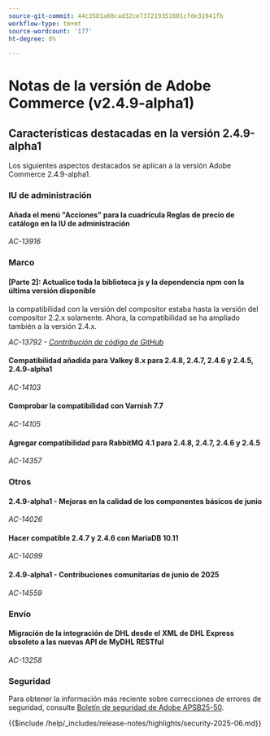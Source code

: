 ```yaml
---
source-git-commit: 44c3581a68cad32ce737219351601cfde31941fb
workflow-type: tm+mt
source-wordcount: '177'
ht-degree: 0%

---
```

# Notas de la versión de Adobe Commerce (v2.4.9-alpha1)

## Características destacadas en la versión 2.4.9-alpha1

Los siguientes aspectos destacados se aplican a la versión Adobe Commerce 2.4.9-alpha1.

### IU de administración

#### Añada el menú &quot;Acciones&quot; para la cuadrícula Reglas de precio de catálogo en la IU de administración

_AC-13916_

### Marco

#### [Parte 2]: Actualice toda la biblioteca js y la dependencia npm con la última versión disponible

la compatibilidad con la versión del compositor estaba hasta la versión del compositor 2.2.x solamente. Ahora, la compatibilidad se ha ampliado también a la versión 2.4.x.

_AC-13792 - [Contribución de código de GitHub](https://github.com/magento/magento2/commit/19844aa0)_

#### Compatibilidad añadida para Valkey 8.x para 2.4.8, 2.4.7, 2.4.6 y 2.4.5, 2.4.9-alpha1

_AC-14103_

#### Comprobar la compatibilidad con Varnish 7.7

_AC-14105_

#### Agregar compatibilidad para RabbitMQ 4.1 para 2.4.8, 2.4.7, 2.4.6 y 2.4.5

_AC-14357_

### Otros

#### 2.4.9-alpha1 - Mejoras en la calidad de los componentes básicos de junio

_AC-14026_

#### Hacer compatible 2.4.7 y 2.4.6 con MariaDB 10.11

_AC-14099_

#### 2.4.9-alpha1 - Contribuciones comunitarias de junio de 2025

_AC-14559_

### Envío

#### Migración de la integración de DHL desde el XML de DHL Express obsoleto a las nuevas API de MyDHL RESTful

_AC-13258_

### Seguridad

Para obtener la información más reciente sobre correcciones de errores de seguridad, consulte [Boletín de seguridad de Adobe APSB25-50](https://helpx.adobe.com/security/products/magento/apsb25-50.html).

{{$include /help/_includes/release-notes/highlights/security-2025-06.md}}
